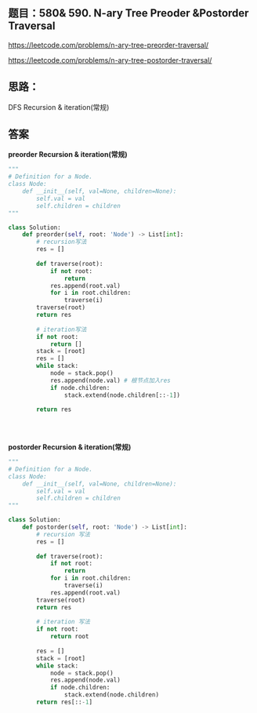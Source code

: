 ## 题目：580& 590. N-ary Tree Preoder &Postorder Traversal
https://leetcode.com/problems/n-ary-tree-preorder-traversal/

https://leetcode.com/problems/n-ary-tree-postorder-traversal/


## 思路：
DFS Recursion & iteration(常规)

## 答案
**preorder Recursion & iteration(常规)**
```python
"""
# Definition for a Node.
class Node:
    def __init__(self, val=None, children=None):
        self.val = val
        self.children = children
"""

class Solution:
    def preorder(self, root: 'Node') -> List[int]:
        # recursion写法
        res = []
        
        def traverse(root):
            if not root:
                return
            res.append(root.val)
            for i in root.children:
                traverse(i)
        traverse(root)
        return res
       
        # iteration写法
        if not root:
            return []
        stack = [root]
        res = []
        while stack:
            node = stack.pop()
            res.append(node.val) # 根节点加入res
            if node.children:
                stack.extend(node.children[::-1])
    
        return res

   
        

```

**postorder Recursion & iteration(常规)**
```python
"""
# Definition for a Node.
class Node:
    def __init__(self, val=None, children=None):
        self.val = val
        self.children = children
"""

class Solution:
    def postorder(self, root: 'Node') -> List[int]:
        # recursion 写法
        res = []
        
        def traverse(root):
            if not root:
                return
            for i in root.children:
                traverse(i)
            res.append(root.val)
        traverse(root)
        return res
            
        # iteration 写法
        if not root:
            return root
        
        res = []
        stack = [root]
        while stack:
            node = stack.pop()
            res.append(node.val)
            if node.children:
                stack.extend(node.children)
        return res[::-1]
        
        

```
